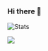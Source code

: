 ### Hi there 👋
![Stats](https://github-readme-stats.vercel.app/api?username=angelskieglazki&show_icons=true&theme=synthwave)


<a href="https://github.com/anuraghazra/github-readme-stats">
  <img align="center" src="https://github-readme-stats.anuraghazra1.vercel.app/api?username=angelskieglazki&show_icons=true&include_all_commits=true&theme=material-palenight"/>
</a>

<!--
**angelskieglazki/angelskieglazki** is a ✨ _special_ ✨ repository because its `README.md` (this file) appears on your GitHub profile.
[![Most Used Languages](https://github-readme-stats.vercel.app/api/top-langs/?username=angelskieglazki&layout=compact&bg_color=0D1117&text_color=FFFFFF&langs_count=10&hide_border=true)](https://github.com/angelskieglazki)
Here are some ideas to get you started:

- 🔭 I’m currently working on ...
- 🌱 I’m currently learning ...
- 👯 I’m looking to collaborate on ...
- 🤔 I’m looking for help with ...
- 💬 Ask me about ...
- 📫 How to reach me: ...
- 😄 Pronouns: ...
- ⚡ Fun fact: ...
-->
